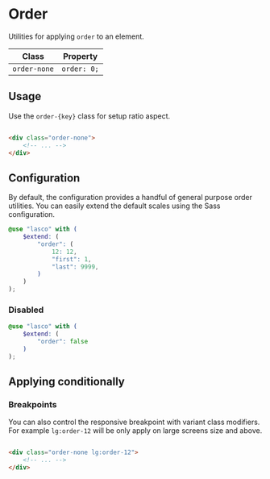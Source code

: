 # Order

Utilities for applying `order` to an element.

| Class        | Property    |
|--------------|-------------|
| `order-none` | `order: 0;` |

## Usage

Use the `order-{key}` class for setup ratio aspect.

```html

<div class="order-none">
    <!-- ... -->
</div>
```

## Configuration

By default, the configuration provides a handful of general purpose order utilities. You can easily extend the
default scales using the Sass configuration.

```scss
@use "lasco" with (
    $extend: (
        "order": (
            12: 12,
            "first": 1,
            "last": 9999,
        )
    )
);
```

### Disabled

```scss
@use "lasco" with (
    $extend: (
        "order": false
    )
);
```

## Applying conditionally

### Breakpoints

You can also control the responsive breakpoint with variant class modifiers. For example `lg:order-12` will be only
apply on large screens size and above.

```html

<div class="order-none lg:order-12">
    <!-- ... -->
</div>
```

